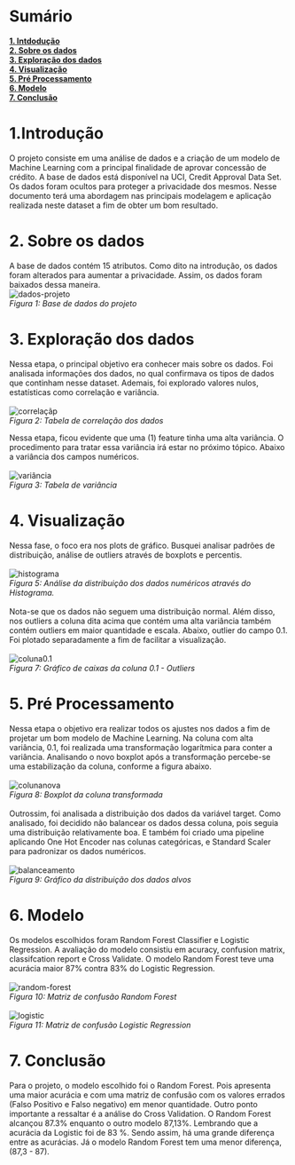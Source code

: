 # Sumário

**[1. Intdodução](https://github.com/Marcus-Bernard0/Data-Science-projects/tree/master/4-%20Credit%20Aprovals#1introdu%C3%A7%C3%A3o)	 <br>
[2. Sobre os dados](https://github.com/Marcus-Bernard0/Data-Science-projects/tree/master/4-%20Credit%20Aprovals#2-sobre-os-dados)	 <br>
[3. Exploração dos dados](https://github.com/Marcus-Bernard0/Data-Science-projects/tree/master/4-%20Credit%20Aprovals#3-explora%C3%A7%C3%A3o-dos-dados)	 <br>
[4. Visualização](https://github.com/Marcus-Bernard0/Data-Science-projects/tree/master/4-%20Credit%20Aprovals#4-visualiza%C3%A7%C3%A3o)	 <br>
[5. Pré Processamento](https://github.com/Marcus-Bernard0/Data-Science-projects/tree/master/4-%20Credit%20Aprovals#5-pr%C3%A9-processamento) <br>
[6. Modelo](https://github.com/Marcus-Bernard0/Data-Science-projects/tree/master/4-%20Credit%20Aprovals#6-modelo)	 <br>
[7. Conclusão](https://github.com/Marcus-Bernard0/Data-Science-projects/tree/master/4-%20Credit%20Aprovals#7-conclus%C3%A3o)**	


# 1.Introdução
O projeto consiste em uma análise de dados e a criação de um modelo de Machine Learning com a principal finalidade de aprovar concessão de crédito. A base de dados está disponível na UCI,  Credit Approval Data Set. Os dados foram ocultos para proteger a privacidade dos mesmos. Nesse documento terá uma abordagem nas principais modelagem e aplicação realizada neste dataset a fim de obter um bom resultado. 


# 2. Sobre os dados
A base de dados contém 15 atributos. Como dito na introdução, os dados foram alterados para aumentar a privacidade. Assim, os dados foram baixados dessa maneira.
<br>
![dados-projeto](https://github.com/Marcus-Bernard0/Data-Science-projects/blob/master/4-%20Credit%20Aprovals/imagens/DescricaoDados.png)
<br>
*Figura 1:  Base de dados do projeto*


# 3. Exploração dos dados
Nessa etapa, o principal objetivo era conhecer mais sobre os dados. Foi analisada informações dos dados, no qual confirmava os tipos de dados que continham nesse dataset. Ademais, foi explorado valores nulos, estatísticas como correlação e variância. 
<br>
<br>
![correlaçãp](https://github.com/Marcus-Bernard0/Data-Science-projects/blob/master/4-%20Credit%20Aprovals/imagens/CorrelacaoDosDados.png) <br>
*Figura 2: Tabela de correlação dos dados*

Nessa etapa, ficou evidente que uma (1)  feature tinha uma alta variância. O procedimento para tratar essa variância irá estar no próximo tópico. Abaixo a variância dos campos numéricos.
<br>
<br>
![variância](https://github.com/Marcus-Bernard0/Data-Science-projects/blob/master/4-%20Credit%20Aprovals/imagens/variancia.png)
<br>
*Figura 3: Tabela de variância*
<br>
# 4. Visualização
Nessa fase, o foco era nos plots de gráfico. Busquei analisar padrões de distribuição, análise de outliers através de boxplots e percentis. 
<br>
<br>
![histograma](https://github.com/Marcus-Bernard0/Data-Science-projects/blob/master/4-%20Credit%20Aprovals/imagens/histogramas.png)
<br>
*Figura 5: Análise da distribuição dos dados numéricos através do Histograma.*
<br>
<br>
Nota-se que os dados não seguem uma distribuição normal. Além disso, nos outliers a coluna dita acima que contém uma alta variância também contém outliers em maior quantidade e escala. Abaixo, outlier do campo 0.1. Foi plotado separadamente a fim de facilitar a visualização.
<br>
<br>
![coluna0.1](https://github.com/Marcus-Bernard0/Data-Science-projects/blob/master/4-%20Credit%20Aprovals/imagens/boxplotColuna0.1.png)
<br>
*Figura 7: Gráfico de caixas da coluna 0.1 - Outliers*
<br>
# 5. Pré Processamento
Nessa etapa o objetivo era realizar todos os ajustes nos dados a fim de projetar um bom modelo de Machine Learning. Na coluna com alta variância, 0.1, foi realizada uma transformação logarítmica para conter a variância. Analisando o novo boxplot após a transformação percebe-se uma estabilização da coluna, conforme a figura abaixo.
<br>
<br>
![colunanova](https://github.com/Marcus-Bernard0/Data-Science-projects/blob/master/4-%20Credit%20Aprovals/imagens/boxplotColunaTransformada.png)
<br>
*Figura 8: Boxplot da coluna transformada*
<br>
<br>
Outrossim, foi analisada a distribuição dos dados da variável target. Como analisado, foi decidido não balancear os dados dessa coluna, pois seguia uma distribuição relativamente boa. E também foi criado uma pipeline aplicando One Hot Encoder nas colunas categóricas, e Standard Scaler para padronizar os dados numéricos. 
<br>
<br>
![balanceamento](https://github.com/Marcus-Bernard0/Data-Science-projects/blob/master/4-%20Credit%20Aprovals/imagens/BalanceamentoTarget.png)
<br>
*Figura 9: Gráfico da distribuição dos dados alvos*
<br>
# 6. Modelo
Os modelos escolhidos foram Random Forest Classifier e Logistic Regression. A avaliação do modelo consistiu em acuracy, confusion matrix, classifcation report e Cross Validate. O modelo Random Forest teve uma acurácia maior 87% contra 83% do Logistic Regression.
<br>
<br>
 ![random-forest](https://github.com/Marcus-Bernard0/Data-Science-projects/blob/master/4-%20Credit%20Aprovals/imagens/ModelRandom.png)
 <br>
*Figura 10: Matriz de confusão Random Forest*
<br>
<br>
![logistic](https://github.com/Marcus-Bernard0/Data-Science-projects/blob/master/4-%20Credit%20Aprovals/imagens/ModeloLogisticRegression.png)
<br>
*Figura 11: Matriz de confusão Logistic Regression*
<br>

# 7. Conclusão
Para o projeto, o modelo escolhido foi o Random Forest. Pois apresenta uma maior acurácia e com uma matriz de confusão com os valores errados (Falso Positivo e Falso negativo) em menor quantidade. 
Outro ponto importante a ressaltar é a análise do Cross Validation. O Random Forest alcançou 87.3% enquanto o outro modelo 87,13%. Lembrando que a acurácia da Logistic foi de 83 %. Sendo assim, há uma grande diferença entre as acurácias. Já o modelo Random Forest tem uma menor diferença, (87,3 - 87).
